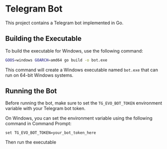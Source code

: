 # Telegram Bot

This project contains a Telegram bot implemented in Go.

## Building the Executable

To build the executable for Windows, use the following command:

```bash
GOOS=windows GOARCH=amd64 go build -o bot.exe
```

This command will create a Windows executable named `bot.exe` that can run on 64-bit Windows systems.

## Running the Bot

Before running the bot, make sure to set the `TG_EVO_BOT_TOKEN` environment variable with your Telegram bot token.

On Windows, you can set the environment variable using the following command in Command Prompt:

```
set TG_EVO_BOT_TOKEN=your_bot_token_here
```

Then run the executable